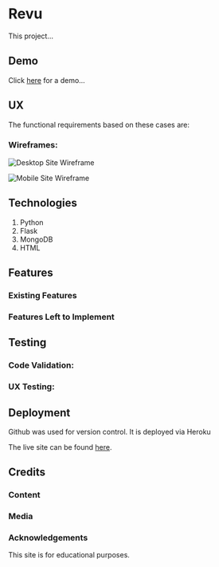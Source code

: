 # Revu

This project...

## Demo

Click [here](https://revu-webapp.herokuapp.com/) for a demo...

## UX

The functional requirements based on these cases are:

### Wireframes:
![Desktop Site Wireframe]()

![Mobile Site Wireframe]()

## Technologies
1. Python
2. Flask
3. MongoDB
4. HTML

## Features

### Existing Features


### Features Left to Implement


## Testing

### Code Validation:


### UX Testing:


## Deployment
Github was used for version control.
It is deployed via Heroku

The live site can be found [here](https://revu-webapp.herokuapp.com/).

## Credits

### Content


### Media


### Acknowledgements


This site is for educational purposes.